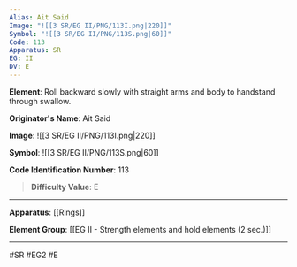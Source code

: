 ```yaml
---
Alias: Ait Said
Image: "![[3 SR/EG II/PNG/113I.png|220]]"
Symbol: "![[3 SR/EG II/PNG/113S.png|60]]"
Code: 113
Apparatus: SR
EG: II
DV: E
---
```

**Element**: Roll backward slowly with straight arms and body to handstand through swallow.

**Originator's Name**: Ait Said

**Image**:
![[3 SR/EG II/PNG/113I.png|220]]

**Symbol**:
![[3 SR/EG II/PNG/113S.png|60]]

**Code Identification Number**: 113

>**Difficulty Value**: E

___
**Apparatus**: [[Rings]]

**Element Group**: [[EG II - Strength elements and hold elements (2 sec.)]]
___
#SR #EG2 #E
